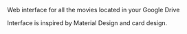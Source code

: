 Web interface for all the movies located in your Google Drive

Interface is inspired by Material Design and card design.
